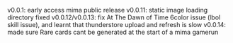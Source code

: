 v0.0.1: early access mima public release
v0.0.11: static image loading directory fixed
v0.0.12/v0.0.13: fix At The Dawn of Time 6color issue (lbol skill issue), and learnt that thunderstore upload and refresh is slow
v0.0.14: made sure Rare cards cant be generated at the start of a mima gamerun